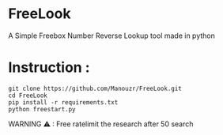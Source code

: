 # FreeLook
 A Simple Freebox Number Reverse Lookup tool made in python
# Instruction : 
```shell script
git clone https://github.com/Manouzr/FreeLook.git
cd FreeLook
pip install -r requirements.txt
python freestart.py
```
WARNING ⚠ : Free ratelimit the research after 50 search
